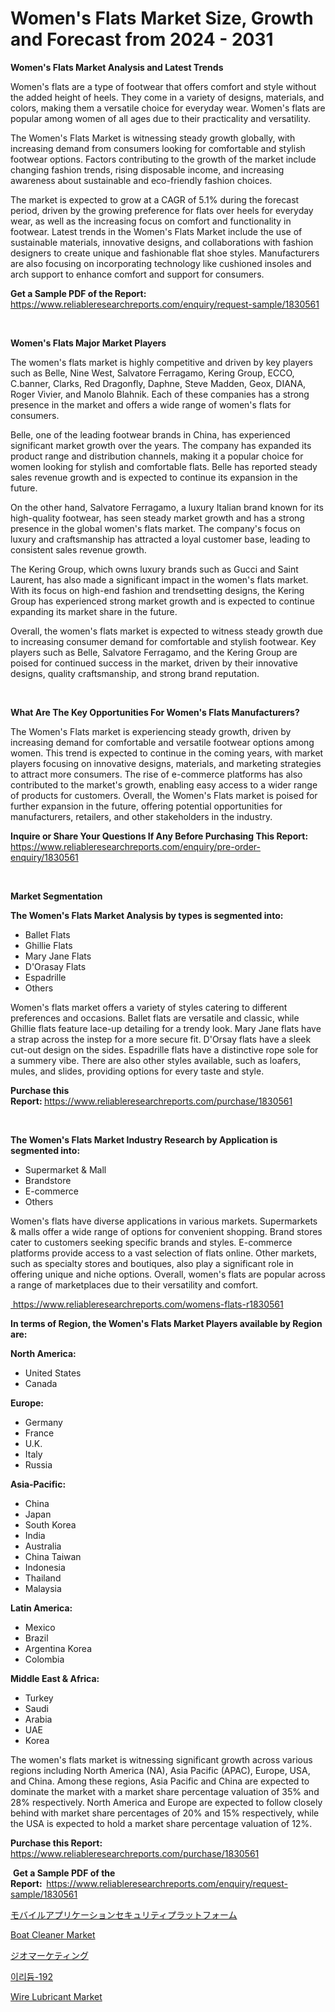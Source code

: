 <p><h1>Women's Flats Market Size, Growth and Forecast from 2024 - 2031</h1></p><p><strong>Women's Flats Market Analysis and Latest Trends</strong></p>
<p><p>Women's flats are a type of footwear that offers comfort and style without the added height of heels. They come in a variety of designs, materials, and colors, making them a versatile choice for everyday wear. Women's flats are popular among women of all ages due to their practicality and versatility.</p><p>The Women's Flats Market is witnessing steady growth globally, with increasing demand from consumers looking for comfortable and stylish footwear options. Factors contributing to the growth of the market include changing fashion trends, rising disposable income, and increasing awareness about sustainable and eco-friendly fashion choices. </p><p>The market is expected to grow at a CAGR of 5.1% during the forecast period, driven by the growing preference for flats over heels for everyday wear, as well as the increasing focus on comfort and functionality in footwear. Latest trends in the Women's Flats Market include the use of sustainable materials, innovative designs, and collaborations with fashion designers to create unique and fashionable flat shoe styles. Manufacturers are also focusing on incorporating technology like cushioned insoles and arch support to enhance comfort and support for consumers.</p></p>
<p><strong>Get a Sample PDF of the Report:&nbsp;</strong> <a href="https://www.reliableresearchreports.com/enquiry/request-sample/1830561">https://www.reliableresearchreports.com/enquiry/request-sample/1830561</a></p>
<p>&nbsp;</p>
<p><strong>Women's Flats Major Market Players</strong></p>
<p><p>The women's flats market is highly competitive and driven by key players such as Belle, Nine West, Salvatore Ferragamo, Kering Group, ECCO, C.banner, Clarks, Red Dragonfly, Daphne, Steve Madden, Geox, DIANA, Roger Vivier, and Manolo Blahnik. Each of these companies has a strong presence in the market and offers a wide range of women's flats for consumers.</p><p>Belle, one of the leading footwear brands in China, has experienced significant market growth over the years. The company has expanded its product range and distribution channels, making it a popular choice for women looking for stylish and comfortable flats. Belle has reported steady sales revenue growth and is expected to continue its expansion in the future.</p><p>On the other hand, Salvatore Ferragamo, a luxury Italian brand known for its high-quality footwear, has seen steady market growth and has a strong presence in the global women's flats market. The company's focus on luxury and craftsmanship has attracted a loyal customer base, leading to consistent sales revenue growth.</p><p>The Kering Group, which owns luxury brands such as Gucci and Saint Laurent, has also made a significant impact in the women's flats market. With its focus on high-end fashion and trendsetting designs, the Kering Group has experienced strong market growth and is expected to continue expanding its market share in the future.</p><p>Overall, the women's flats market is expected to witness steady growth due to increasing consumer demand for comfortable and stylish footwear. Key players such as Belle, Salvatore Ferragamo, and the Kering Group are poised for continued success in the market, driven by their innovative designs, quality craftsmanship, and strong brand reputation.</p></p>
<p>&nbsp;</p>
<p><strong>What Are The Key Opportunities For Women's Flats Manufacturers?</strong></p>
<p><p>The Women's Flats market is experiencing steady growth, driven by increasing demand for comfortable and versatile footwear options among women. This trend is expected to continue in the coming years, with market players focusing on innovative designs, materials, and marketing strategies to attract more consumers. The rise of e-commerce platforms has also contributed to the market's growth, enabling easy access to a wider range of products for customers. Overall, the Women's Flats market is poised for further expansion in the future, offering potential opportunities for manufacturers, retailers, and other stakeholders in the industry.</p></p>
<p><strong>Inquire or Share Your Questions If Any Before Purchasing This Report:</strong> <a href="https://www.reliableresearchreports.com/enquiry/pre-order-enquiry/1830561">https://www.reliableresearchreports.com/enquiry/pre-order-enquiry/1830561</a></p>
<p>&nbsp;</p>
<p><strong>Market Segmentation</strong></p>
<p><strong>The Women's Flats Market Analysis by types is segmented into:</strong></p>
<p><ul><li>Ballet Flats</li><li>Ghillie Flats</li><li>Mary Jane Flats</li><li>D'Orasay Flats</li><li>Espadrille</li><li>Others</li></ul></p>
<p><p>Women's flats market offers a variety of styles catering to different preferences and occasions. Ballet flats are versatile and classic, while Ghillie flats feature lace-up detailing for a trendy look. Mary Jane flats have a strap across the instep for a more secure fit. D'Orsay flats have a sleek cut-out design on the sides. Espadrille flats have a distinctive rope sole for a summery vibe. There are also other styles available, such as loafers, mules, and slides, providing options for every taste and style.</p></p>
<p><strong>Purchase this Report:&nbsp;</strong><a href="https://www.reliableresearchreports.com/purchase/1830561">https://www.reliableresearchreports.com/purchase/1830561</a></p>
<p>&nbsp;</p>
<p><strong>The Women's Flats Market Industry Research by Application is segmented into:</strong></p>
<p><ul><li>Supermarket & Mall</li><li>Brandstore</li><li>E-commerce</li><li>Others</li></ul></p>
<p><p>Women's flats have diverse applications in various markets. Supermarkets & malls offer a wide range of options for convenient shopping. Brand stores cater to customers seeking specific brands and styles. E-commerce platforms provide access to a vast selection of flats online. Other markets, such as specialty stores and boutiques, also play a significant role in offering unique and niche options. Overall, women's flats are popular across a range of marketplaces due to their versatility and comfort.</p></p>
<p><a href="https://www.reliableresearchreports.com/womens-flats-r1830561">&nbsp;https://www.reliableresearchreports.com/womens-flats-r1830561</a></p>
<p><strong>In terms of Region, the Women's Flats Market Players available by Region are:</strong></p>
<p>
    <p> <strong> North America: </strong>
        <ul>
            <li>United States</li>
            <li>Canada</li>
        </ul>
        </p> 
    <p> <strong> Europe: </strong>
        <ul>
            <li>Germany</li>
            <li>France</li>
            <li>U.K.</li>
            <li>Italy</li>
            <li>Russia</li>
        </ul>
        </p> 
    <p> <strong> Asia-Pacific: </strong>
        <ul>
            <li>China</li>
            <li>Japan</li>
            <li>South Korea</li>
            <li>India</li>
            <li>Australia</li>
            <li>China Taiwan</li>
            <li>Indonesia</li>
            <li>Thailand</li>
            <li>Malaysia</li>
        </ul>
        </p> 
    <p> <strong> Latin America: </strong>
        <ul>
            <li>Mexico</li>
            <li>Brazil</li>
            <li>Argentina Korea</li>
            <li>Colombia</li>
        </ul>
        </p> 
    <p> <strong> Middle East & Africa: </strong>
        <ul>
            <li>Turkey</li>
            <li>Saudi</li>
            <li>Arabia</li>
            <li>UAE</li>
            <li>Korea</li>
        </ul>
    </p>
    </p>
<p><p>The women's flats market is witnessing significant growth across various regions including North America (NA), Asia Pacific (APAC), Europe, USA, and China. Among these regions, Asia Pacific and China are expected to dominate the market with a market share percentage valuation of 35% and 28% respectively. North America and Europe are expected to follow closely behind with market share percentages of 20% and 15% respectively, while the USA is expected to hold a market share percentage valuation of 12%.</p></p>
<p><strong>Purchase this Report: </strong><a href="https://www.reliableresearchreports.com/purchase/1830561">https://www.reliableresearchreports.com/purchase/1830561</a></p>
<p>&nbsp;<strong>Get a Sample PDF of the Report:&nbsp;&nbsp;</strong><a href="https://www.reliableresearchreports.com/enquiry/request-sample/1830561">https://www.reliableresearchreports.com/enquiry/request-sample/1830561</a></p>
<p><strong></strong></p>
<p><p><a href="https://github.com/zoetazuur/Market-Research-Report-List-2/blob/main/2658239141347.md">モバイルアプリケーションセキュリティプラットフォーム</a></p><p><a href="https://github.com/ajohirul8010/Market-Research-Report-List-1/blob/main/boat-cleaner-market.md">Boat Cleaner Market</a></p><p><a href="https://github.com/dadanedu33/Market-Research-Report-List-2/blob/main/8012147141346.md">ジオマーケティング</a></p><p><a href="https://github.com/shade463/Market-Research-Report-List-1/blob/main/6314000149201.md">이리듐-192</a></p><p><a href="https://github.com/jahid123ahm/Market-Research-Report-List-1/blob/main/wire-lubricant-market.md">Wire Lubricant Market</a></p></p>
